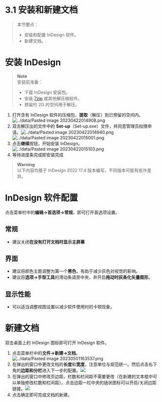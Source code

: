 # 3.1 安装和新建文档

> 本节要点：
> - 安装和配置 InDesign 软件。
> - 新建文档。

# 安装 InDesign
> **Note**  
> 安装前准备：
> - 下载 InDesign 安装包。
> - 安装 [7zip](https://www.7-zip.org/) 或其他解压缩软件。
> - 预留约 2G 的空间用于解压。

1. 打开含有 InDesign 软件的压缩包，**提取**（解压）到已预留的空间内。![../data/Pasted image 20230422014908.png](../data/Pasted%20image%2020230422014908.png)
2. 双击解压出的文件中的 **Set-up**（Set-up.exe）文件，并同意管理员权限申请。![../data/Pasted image 20230422014940.png](../data/Pasted%20image%2020230422014940.png) ![../data/Pasted image 20230422015001.png](../data/Pasted%20image%2020230422015001.png)
3. 点击**继续**按钮，开始安装 InDesign。![../data/Pasted image 20230422015103.png](../data/Pasted%20image%2020230422015103.png)
4. 等待进度条完成即安装完成

> **Warning**  
> 以下内容均基于 InDesign 2022 17.4 版本编写，不同版本可能有些许差异。

# InDesign 软件配置
点击菜单栏中的**编辑->首选项->常规**，即可打开首选项设置。
## 常规
- 建议关闭**在没有打开文档时显示主屏幕**
## 界面
- 建议将颜色主题调整为第一个**黑色**，有助于减少灰色对视觉的影响。
- 建议将**选项->手型工具**的滑动条调至中央，并开启**拖动时灰条化矢量图形**。
## 显示性能
- 可以适当调整视图设置以减少软件使用时的卡顿现象。

# 新建文档
双击桌面上的 InDesign 图标即可打开 InDesign 软件。
1. 点击菜单栏中的**文件->新建->文档**。![../data/Pasted image 20230501163537.png](../data/Pasted%20image%2020230501163537.png)
2. 在弹出的窗口中更改文档的**长度**和**宽度**，注意单位与规范统一。然后点击右下角的**边距和分栏**进入下一步的配置。![](../data/Pasted%20image%2020230501163742.png)
3. 在弹出的窗口中修改页边距，栏数和栏间距不需要更改（在新建的文本框中可以单独修改栏数和栏间距）。点击边距一栏中央的链状图标可以开启/关闭边距链接。![](../data/Pasted%20image%2020230501164027.png)
4. 点击确定即可完成文档的新建。